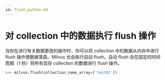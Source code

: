 ```yaml
---
id: flush_python.md
---
```


# 对 collection 中的数据执行 flush 操作

当你在进行有关数据更改的操作时，你可以将 collection 中的数据从内存中进行 flush 操作使数据落盘。Milvus 也会执行自动 flush。自动 flush 会在固定的时间周期（1 秒）将所有现存 collection 的数据进行 flush 操作。

```python
>>> milvus.flush(collection_name_array=['test01'])
```
